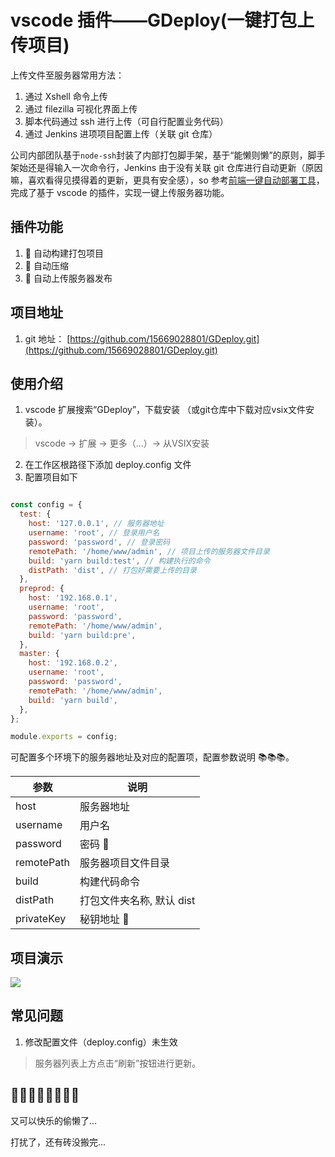 # vscode 插件——GDeploy(一键打包上传项目)

上传文件至服务器常用方法：

1. 通过 Xshell 命令上传
2. 通过 filezilla 可视化界面上传
3. 脚本代码通过 ssh 进行上传（可自行配置业务代码）
4. 通过 Jenkins 进项项目配置上传（关联 git 仓库）

公司内部团队基于`node-ssh`封装了内部打包脚手架，基于“能懒则懒”的原则，脚手架始还是得输入一次命令行，Jenkins 由于没有关联 git 仓库进行自动更新（原因嘛，喜欢看得见摸得着的更新，更具有安全感），so 参考[前端一键自动部署工具](https://github.com/fuchengwei/deploy-cli-service)，完成了基于 vscode 的插件，实现一键上传服务器功能。

## 插件功能

1. 🔨 自动构建打包项目
2. 🔨 自动压缩
3. 🔨 自动上传服务器发布

## 项目地址

1. git 地址： [https://github.com/15669028801/GDeploy.git](https://github.com/15669028801/GDeploy.git)

## 使用介绍

1. vscode 扩展搜索“GDeploy”，下载安装 （或git仓库中下载对应vsix文件安装）。
  > vscode -> 扩展 -> 更多（...）-> 从VSIX安装
2. 在工作区根路径下添加 deploy.config 文件
3. 配置项目如下

```javascript

const config = {
  test: {
    host: '127.0.0.1', // 服务器地址
    username: 'root', // 登录用户名
    password: 'password', // 登录密码
    remotePath: '/home/www/admin', // 项目上传的服务器文件目录
    build: 'yarn build:test', // 构建执行的命令
    distPath: 'dist', // 打包好需要上传的目录
  },
  preprod: {
    host: '192.168.0.1',
    username: 'root',
    password: 'password',
    remotePath: '/home/www/admin',
    build: 'yarn build:pre',
  },
  master: {
    host: '192.168.0.2',
    username: 'root',
    password: 'password',
    remotePath: '/home/www/admin',
    build: 'yarn build',
  },
};

module.exports = config;
```

可配置多个环境下的服务器地址及对应的配置项，配置参数说明 📚📚📚。

| 参数       | 说明                      |
| ---------- | ------------------------- |
| host       | 服务器地址                |
| username   | 用户名                    |
| password   | 密码 🔑                   |
| remotePath | 服务器项目文件目录        |
| build      | 构建代码命令              |
| distPath   | 打包文件夹名称, 默认 dist |
| privateKey | 秘钥地址 🔑               |

## 项目演示

![](https://p1-juejin.byteimg.com/tos-cn-i-k3u1fbpfcp/d828cbdfff694571942e1b4c2002fb55~tplv-k3u1fbpfcp-watermark.image)

## 常见问题

1. 修改配置文件（deploy.config）未生效

  > 服务器列表上方点击“刷新”按钮进行更新。



## 🙂🙂😆😘😁😝😋😄

又可以快乐的偷懒了...

打扰了，还有砖没搬完...
